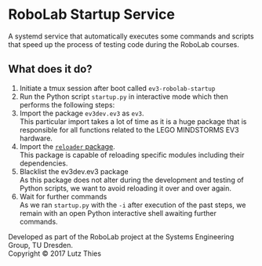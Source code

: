 # RoboLab Startup Service

A systemd service that automatically executes some commands and scripts that speed up the process of testing code during the RoboLab courses.

## What does it do?

1. Initiate a tmux session after boot called `ev3-robolab-startup`
2. Run the Python script `startup.py` in interactive mode which then performs the following steps:
3. Import the package `ev3dev.ev3` as `ev3`.  
This particular import takes a lot of time as it is a huge package that is responsible for all functions related to the LEGO MINDSTORMS EV3 hardware.
4. Import the [`reloader` package](https://pypi.python.org/pypi/reloader/).  
This package is capable of reloading specific modules including their dependencies.
5. Blacklist the ev3dev.ev3 package  
As this package does not alter during the development and testing of Python scripts, we want to avoid reloading it over and over again.
6. Wait for further commands  
As we ran `startup.py` with the `-i` after execution of the past steps, we remain with an open Python interactive shell awaiting further commands.


Developed as part of the RoboLab project at the Systems Engineering Group, TU Dresden.  
Copyright &copy; 2017 Lutz Thies
